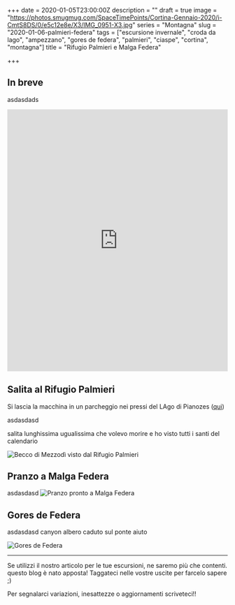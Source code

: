 +++
date = 2020-01-05T23:00:00Z
description = ""
draft = true
image = "https://photos.smugmug.com/SpaceTimePoints/Cortina-Gennaio-2020/i-CmtS8DS/0/e5c12e8e/X3/IMG_0951-X3.jpg"
series = "Montagna"
slug = "2020-01-06-palmieri-federa"
tags = ["escursione invernale", "croda da lago", "ampezzano", "gores de federa", "palmieri", "ciaspe", "cortina", "montagna"]
title = "Rifugio Palmieri e Malga Federa"

+++
## In breve

asdasdads

<iframe src="https://www.komoot.com/tour/108777311/embed?profile=1" width="100%" height="600" frameborder="0" scrolling="no"></iframe>

## Salita al Rifugio Palmieri

Si lascia la macchina in un parcheggio nei pressi del LAgo di Pianozes ([qui](https://goo.gl/maps/ZVKXULXeg8PzfCum8))

asdasdasd

salita lunghissima ugualissima che volevo morire e ho visto tutti i santi del calendario

![Becco di Mezzodì visto dal Rifugio Palmieri](https://photos.smugmug.com/SpaceTimePoints/Cortina-Gennaio-2020/i-DfJgpKP/0/c2897d3d/X3/IMG_0965-X3.jpg "Becco di Mezzodì visto dal Rifugio Palmieri")

## Pranzo a Malga Federa

asdasdasd
![Pranzo pronto a Malga Federa](https://photos.smugmug.com/SpaceTimePoints/Cortina-Gennaio-2020/i-HPkqtC5/0/d7e4615a/X3/IMG_0983-X3.jpg "Pranzo pronto a Malga Federa")

## Gores de Federa

asdasdasd canyon albero caduto sul ponte aiuto

![Gores de Federa](https://photos.smugmug.com/SpaceTimePoints/Cortina-Gennaio-2020/i-7jTzB56/0/5830a42a/X3/IMG_0989-X3.jpg "Gores de Federa")

***

Se utilizzi il nostro articolo per le tue escursioni, ne saremo più che contenti. questo blog è nato apposta! Taggateci nelle vostre uscite per farcelo sapere ;)

Per segnalarci variazioni, inesattezze o aggiornamenti scriveteci!!
